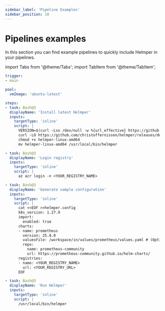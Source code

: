 ```yaml
---
sidebar_label: 'Pipeline Examples'
sidebar_position: 10
---
```


# Pipelines examples

In this section you can find example pipelines to quickly include Helmper in your pipelines.


import Tabs from '@theme/Tabs';
import TabItem from '@theme/TabItem';

<Tabs>
<TabItem value="yaml" label="Azure DevOps Pipelines">

```yaml
trigger:
- main

pool:
  vmImage: 'ubuntu-latest'

steps:
- task: Bash@3
  displayName: 'Install latest Helmper'
  inputs:
    targetType: 'inline'
    script: |
      VERSION=$(curl -Lso /dev/null -w %{url_effective} https://github.com/christoffernissen/helmper/releases/latest | grep -o '[^/]*$')
      curl -LO https://github.com/christoffernissen/helmper/releases/download/$VERSION/helmper-linux-amd64
      chmod +x helmper-linux-amd64
      mv helmper-linux-amd64 /usr/local/bin/helmper

- task: Bash@3
  displayName: 'Login registry'
  inputs:
    targetType: 'inline'
    script: |
      az acr login -n <YOUR_REGISTRY_NAME>

- task: Bash@3
  displayName: 'Generate sample configuration'
  inputs:
    targetType: 'inline'
    script: |
      cat <<EOF >>helmper.config
      k8s_version: 1.27.9
      import:
        enabled: true
      charts:
      - name: prometheus
        version: 25.8.0
        valuesFile: /workspace/in/values/prometheus/values.yaml # (Optional)
        repo:
          name: prometheus-community
          url: https://prometheus-community.github.io/helm-charts/
      registries:
      - name: <YOUR_REGISTRY_NAME>
        url: <YOUR_REGISTRY_URL>
      EOF

- task: Bash@3
  displayName: 'Run Helmper'
  inputs:
    targetType: 'inline'
    script: |
      /usr/local/bin/helmper
```

<!-- </TabItem>
<TabItem value="py" label="Python">

```py
def hello_world():
  print("Hello, world!")
```

</TabItem>
<TabItem value="java" label="Java">

```java
class HelloWorld {
  public static void main(String args[]) {
    System.out.println("Hello, World");
  }
}
``` -->

</TabItem>
</Tabs>